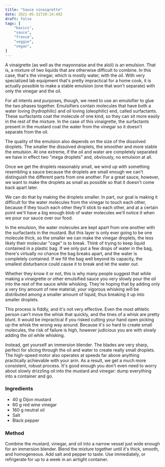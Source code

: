 ```yaml
---
title: "Sauce vinaigrette"
date: 2021-05-31T20:14:49Z
draft: false
tags: [
    "basics",
    "sauce",
    "france",
    "veggie",
    "vegan",
]
---
```


A vinaigrette (as well as the mayonnaise and the aïoli) is an emulsion. That is, a mixture of two liquids that are otherwise difficult to combine. In this case, that's the vinegar, which is mostly water, with the oil. With very specialized lab equipment that's pretty impractical for a home cook, it is actually possible to make a stable emulsion (one that won't separate) with only the vinegar and the oil.

For all intents and purposes, though, we need to use an emulsifier to glue the two phases together. Emulsifiers contain molecules that have both a water loving (hydrophilic) and oil loving (oleophilic) end, called surfactants. These surfactants coat the molecule of one kind, so they can sit more easily in the rest of the mixture. In the case of this vinaigrette, the surfactants present in the mustard coat the water from the vinegar so it doesn't separate from the oil.

The quality of the emulsion also depends on the size of the dissolved droplets. The smaller the dissolved droplets, the smoother and more stable the emulsion. At one extreme, if the oil and water are completely separated we have in effect two "mega droplets" and, obviously, no emulsion at all.

Once we get the droplets reasonably small, we wind up with something resembling a sauce because the droplets are small enough we can't distinguish the different parts from one another. For a great sauce, however, we want to make the droplets as small as possible so that it doesn't come back apart later.

We can do that by making the droplets smaller. In part, our goal is making it difficult for the water molecules from the vinegar to touch each other, because if they touch each other they'll stick to each other, and at a certain point we'll have a big enough blob of water molecules we'll notice it when we pour our sauce over our food.

In the emulsion, the water molecules are kept apart from one another with the surfactants in the mustard. But this layer is only ever going to be one molecule thick, so the smaller we can make the vinegar droplets, the less likely their molecular "cage" is to break. Think of trying to keep liquid contained in a plastic bag. If we only put a few drops of water in the bag, there's virtually no chance the bag breaks apart, and the water is completely contained. If we fill the bag well beyond its capacity, the smallest disturbance could cause it to break and let the water out.

Whether they know it or not, this is why many people suggest that while making a vinaigrette or other emulsified sauce you very slowly pour the oil into the rest of the sauce while whisking. They're hoping that by adding only a very tiny amount of new material, your vigorous whisking will be distributed among a smaller amount of liquid, thus breaking it up into smaller droplets.

This process is fiddly, and it's not very effective. Even the most athletic person can't move the whisk that quickly, and the tines of a whisk are pretty blunt. It would be impractical if you risked cutting your hand open picking up the whisk the wrong way around. Because it's so hard to create small molecules, the risk of failure is high, however judicious you are with slowly adding the oil while whisking.

Instead, get yourself an immersion blender. The blades are very sharp, perfect for slicing through the oil and water to create really small droplets. The high-speed motor also operates at speeds far above anything practically achievable with your arm. As a result, we get a much more consistent, robust process. It's good enough you don't even need to worry about slowly drizzling oil into the mustard and vinegar: dump everything into a container and go.

### Ingredients

* 40 g Dijon mustard
* 60 g red wine vinegar
* 160 g neutral oil
* Salt
* Black pepper

### Method

Combine the mustard, vinegar, and oil into a narrow vessel just wide enough for an immersion blender. Blend the mixture together until it's thick, smooth, and homogeneous. Add salt and pepper to taste. Use immediately, or refrigerate for up to a week in an airtight container.


